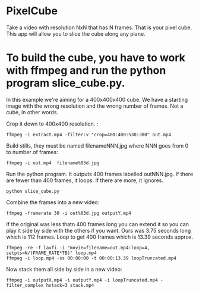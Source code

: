 # PixelCube

Take a video with resolution NxN that has N frames. That is your pixel cube. This app will allow you to slice the cube along any plane.

# To build the cube, you have to work with ffmpeg and run the python program slice_cube.py.

In this example we're aiming for a 400x400x400 cube. We have a starting image with the wrong resolution and the wrong number of frames. Not a cube, in other words.

Crop it down to 400x400 resolution. :
```
ffmpeg -i extract.mp4 -filter:v "crop=400:400:530:300" out.mp4
```

Build stills, they must be named filenameNNN.jpg where NNN goes from 0 to number of frames:
```
ffmpeg -i out.mp4  filename%03d.jpg
```

Run the python program. It outputs 400 frames labelled outNNN.jpg. If there are fewer than 400 frames, it loops. If there are more, it ignores.
```
python slice_cube.py
```
Combine the frames into a new video:
```
ffmpeg -framerate 30 -i out%03d.jpg outputY.mp4
```

If the original was less thatn 400 frames long you can extend it so you can play it side by side with the others if you want. Ours was 3.75 seconds long which is 112 frames. Loop to get 400 frames which is 13.39 seconds approx.
```
ffmpeg -re -f lavfi -i "movie=filename=out.mp4:loop=4, setpts=N/(FRAME_RATE*TB)" loop.mp4
ffmpeg -i loop.mp4 -ss 00:00:00 -t 00:00:13.39 loopTruncated.mp4
```

Now stack them all side by side in a new video:
```
ffmpeg -i outputX.mp4 -i outputY.mp4 -i loopTruncated.mp4 -filter_complex hstack=3 stack.mp4
```

